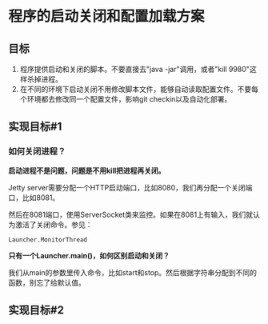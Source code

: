 # 程序的启动关闭和配置加载方案 #

## 目标 ##

1. 程序提供启动和关闭的脚本。不要直接去"java -jar"调用，或者"kill 9980"这样杀掉进程。
2. 在不同的环境下启动关闭不用修改脚本文件，能够自动读取配置文件。不要每个环境都去修改同一个配置文件，影响git checkin以及自动化部署。

## 实现目标#1 ##

### 如何关闭进程？ ###

**启动进程不是问题，问题是不用kill把进程再关闭。**

Jetty server需要分配一个HTTP启动端口，比如8080，我们再分配一个关闭端口，比如8081。

然后在8081端口，使用ServerSocket类来监控。如果在8081上有输入，我们就认为激活了关闭命令。参见：

`Launcher.MonitorThread`

**只有一个Launcher.main()，如何区别启动和关闭？**

我们从main的参数里传入命令，比如start和stop。然后根据字符串分配到不同的函数，别忘了给默认值。

## 实现目标#2 ##